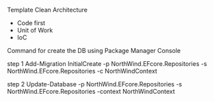 Template Clean Architecture
* Code first
* Unit of Work
* IoC

Command for create the DB using Package Manager Console

step 1
Add-Migration InitialCreate -p NorthWind.EFcore.Repositories -s NorthWind.EFcore.Repositories -c NorthWindContext

step 2
Update-Database -p NorthWind.EFcore.Repositories -s NorthWind.EFcore.Repositories -context NorthWindContext
